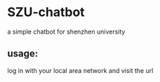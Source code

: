 # SZU-chatbot
a simple chatbot for shenzhen university
## usage:
log in with your local area network and visit the url